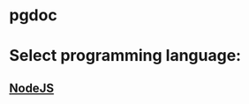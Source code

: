 
# pgdoc

# Select programming language:

## [NodeJS][node]
<!-- - pick this if you don't know where to start -->

[node]: node/START.md
